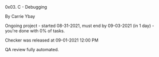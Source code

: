0x03. C - Debugging



By Carrie Ybay



Ongoing project - started 08-31-2021, must end by 09-03-2021 (in 1 day) - you're done with 0% of tasks.



Checker was released at 09-01-2021 12:00 PM



QA review fully automated.
